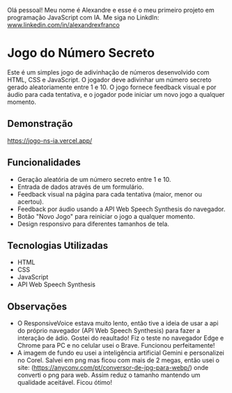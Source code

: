 Olá pessoal! Meu nome é Alexandre e esse é o meu primeiro projeto em programação JavaScript com IA.
Me siga no LinkdIn: www.linkedin.com/in/alexandrexfranco

# Jogo do Número Secreto

Este é um simples jogo de adivinhação de números desenvolvido com HTML, CSS e JavaScript. O jogador deve adivinhar um número secreto gerado aleatoriamente entre 1 e 10. O jogo fornece feedback visual e por áudio para cada tentativa, e o jogador pode iniciar um novo jogo a qualquer momento.

## Demonstração

https://jogo-ns-ia.vercel.app/

## Funcionalidades

*   Geração aleatória de um número secreto entre 1 e 10.
*   Entrada de dados através de um formulário.
*   Feedback visual na página para cada tentativa (maior, menor ou acertou).
*   Feedback por áudio usando a API Web Speech Synthesis do navegador.
*   Botão "Novo Jogo" para reiniciar o jogo a qualquer momento.
*   Design responsivo para diferentes tamanhos de tela.

## Tecnologias Utilizadas

*   HTML
*   CSS
*   JavaScript
*   API Web Speech Synthesis

## Observações

* O ResponsiveVoice estava muito lento, então tive a ideia de usar a api do próprio navegador (API Web Speech Synthesis) para fazer a interação de ádio. Gostei do reaultado! Fiz o teste no navegador Edge e Chrome para PC e no celular usei o Brave. Funcionou perfeitamente!
* A imagem de fundo eu usei a inteligência artificial Gemini e personalizei no Corel. Salvei em png mas ficou com mais de 2 megas, então usei o site: (https://anyconv.com/pt/conversor-de-jpg-para-webp/) onde converti o png para web. Assim reduz o tamanho mantendo um qualidade aceitável. Ficou ótimo!

